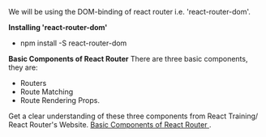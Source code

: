 We will be using the DOM-binding of react router i.e. 'react-router-dom'.

<b>Installing 'react-router-dom' </b> <br>
<ul>
  <li>npm install -S react-router-dom</li>
</ul>

<b>Basic Components of React Router</b>
There are three basic components, they are:

<ul>
  <li>Routers</li>
  <li>Route Matching </li>
  <li>Route Rendering Props.</li>
</ul>

Get a clear understanding of these three components from React Training/ React Router's Website.
<a href= 'https://reacttraining.com/react-router/web/guides/basic-components'> Basic Components of React Router </a>.
